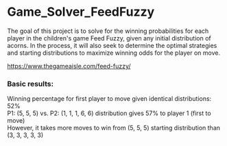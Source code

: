 # Game_Solver_FeedFuzzy

The goal of this project is to solve for the winning probabilities for each player in the children's game Feed Fuzzy, given any initial distribution of acorns. In the process, it will also seek to determine the optimal strategies and starting distributions to maximize winning odds for the player on move.

https://www.thegameaisle.com/feed-fuzzy/

### Basic results:  

Winning percentage for first player to move given identical distributions: 52%  
P1: (5, 5, 5) vs. P2: (1, 1, 1, 6, 6) distribution gives 57% to player 1 (first to move)  
However, it takes more moves to win from (5, 5, 5) starting distribution than (3, 3, 3, 3, 3)  
